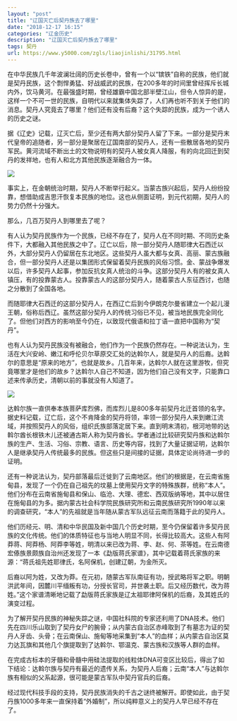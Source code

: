 ```yaml
---
layout: "post"
title: "辽国灭亡后契丹族去了哪里"
date: "2018-12-17 16:15"
categories: "辽金历史"
description: "辽国灭亡后契丹族去了哪里"
tags: 契丹
url: https://www.y5000.com/zgls/liaojinlishi/31795.html
---
```






在中华民族几千年波澜壮阔的历史长卷中，曾有一个以“镔铁”自称的民族，他们就是契丹民族，这个剽悍勇猛、好战威武的民族，在200多年的时间里曾经挥斥长城内外，饮马黄河。在最强盛时期，曾经雄霸中国北部半壁江山，但令人惊异的是，这样一个不可一世的民族，自明代以来就集体失踪了，人们再也听不到关于他们的消息。契丹人究竟去了哪里？他们还有没有后裔？这个失踪的民族，成为一个诱人的历史之谜。

据《辽史》记载，辽灭亡后，至少还有两大部分契丹人留了下来。一部分是契丹末代皇帝的追随者，另一部分是聚居在辽国南部的契丹人，还有一些散居各地的契丹军民。黄河流域不断出土的文物说明有的契丹人被女真人降服，有的向北回迁到契丹的发祥地，也有人和北方其他民族逐渐融合为一体。

![](https://img.y5000.com/uploads/allimg/180802/8-1PP21326151D.jpg)

事实上，在金朝统治时期，契丹人不断举行起义。当蒙古族兴起后，契丹人纷纷投靠，想借助成吉思汗恢复本民族的地位。这也从侧面证明，到元代初期，契丹人的势力仍然十分强大。

那么，几百万契丹人到哪里去了呢？

有人认为契丹民族作为一个民族，已经不存在了，契丹人在不同时期、不同历史条件下，大都融入其他民族之中了。辽亡以后，除一部分契丹人随耶律大石西迁以外，大部分契丹人仍留居在东北地区。这些契丹人虽大都与女真、高丽、蒙古族融合，但一部分契丹人还是以集团形式保留着契丹民族的风俗习惯。金、蒙战争爆发以后，许多契丹人起事，参加反抗女真人统治的斗争。这部分契丹人有的被女真人镇压，有的投靠蒙古人。投靠蒙古人的这部分契丹人，随着蒙古人东征西讨，也随之分散到了全国各地。

而随耶律大石西迁的这部分契丹人，在西辽亡后到今伊朗克尔曼省建立一个起儿漫王朝，俗称后西辽。虽然这部分契丹人的传统习俗已不见，被当地民族完全同化了。但他们对西方的影响至今仍在，以致现代俄语和拉丁语一直把中国称为“契丹”。

也有人认为契丹民族没有被融合，他们作为一个民族仍然存在。一种说法认为，生活在大兴安岭、嫩江和呼伦贝尔草原交汇处的达斡尔人，就是契丹人的后裔。达斡尔的意思是“原来的地方”，也就是故乡。几百年来，达斡尔人就在这里游牧，但究竟哪里才是他们的故乡？达斡尔人自己不知道，因为他们自己没有文字，只能靠口述来传承历史，清朝以前的事就没有人知道了。

![](https://img.y5000.com/uploads/allimg/180802/8-1PP2132915225.jpg)

达斡尔族一直供奉本族菩萨库烈佛，而库烈儿是800多年前契丹北迁首领的名字。据史料记载，辽亡后，这个不肯降金的契丹将领，率领一部分契丹人来到嫩江流域，并按照契丹人的风俗，组织氏族部落定居下来。直到明末清初，根河地带的达斡尔酋长根铁木儿还被通古斯人称为契丹酋长。学者通过比较研究契丹族和达斡尔族的生产、生活、习俗、宗教、语言、历史等内容，找到了大量证据证明，达斡尔人是继承契丹人传统最多的民族。但这些只是间接的证据，具体定论尚待进一步的证明。

还有一种说法认为，契丹部落最后迁徙到了云南地区。他们的根据是，在云南省施甸县，发现了一个仍在自己祖先的坟墓上使用契丹文字的特殊族群，统称“本人”。他们分布在云南省施甸县和保山、临沧、大理、德宏、西双版纳等地，其中以居住在施甸县的为多。据内蒙古社会科学院民族研究所和云南民族研究所1990年以来的调查研究，“本人”的先祖就是当年随从蒙古军队远征云南而落籍于此的契丹人。

他们历经元、明、清和中华民国及新中国几个历史时期，至今仍保留着许多契丹民族的文化传统。他们的体质特征也与当地人明显不同，长得比较高大。这些人有阿莽蒋、阿莽杨、阿莽李等姓，明清以来已改为蒋、李、赵、何、茶等姓。在云南德宏傣族景颇族自治州还发现了一本《勐版蒋氏家谱》，其中记载着蒋氏家族的来源：“蒋氏祖先姓耶律氏，名阿保机，创建辽朝，为金所灭。

后裔以阿为姓，又改为莽。在元初，随蒙古军队南征有功，授武略将军之职。明朝洪武年间，因麓川平缅叛有功，分授长官司，并世袭土职。后又经历数代，改为蒋姓。”这个家谱清晰地记载了勐版蒋氏家族是辽太祖耶律阿保机的后裔，及其姓氏的演变过程。

为了解开契丹民族的神秘失踪之谜，中国社科院的专家还利用了DNA技术。他们先在四川乐山取到了契丹女尸的腕骨；从内蒙古自治区赤峰取到了有墓志为证的契丹人牙齿、头骨；在云南保山、施甸等地采集到“本人”的血样；从内蒙古自治区莫力达瓦旗和其他几个旗提取到了达斡尔、鄂温克、蒙古族和汉族等人群的血样。

在完成古标本的牙髓和骨髓中用硅法提取的线粒体DNA可变区比较后，得出了如下结论：达斡尔族与契丹有最近的遗传关系，为契丹人后裔；云南“本人”与达斡尔族有相似的父系起源，很可能是蒙古军队中契丹官兵的后裔。

经过现代科技手段的支持，契丹民族消失的千古之谜终被解开。即使如此，由于契丹族1000多年来一直保持着“外婚制”，所以纯粹意义上的契丹人早已经不存在了。
